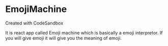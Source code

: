 # EmojiMachine
Created with CodeSandbox

It is react app called Emoji machine which is basically a emoji interpretor. 
If you will give emoji it will give you the meaning of emoji.
